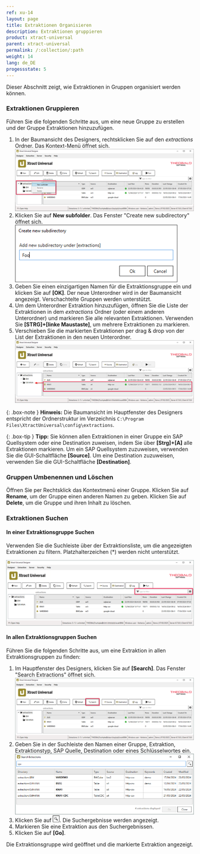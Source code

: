 ```yaml
---
ref: xu-14
layout: page
title: Extraktionen Organisieren
description: Extraktionen gruppieren
product: xtract-universal
parent: xtract-universal
permalink: /:collection/:path
weight: 14
lang: de_DE
progessstate: 5
---
```


Dieser Abschnitt zeigt, wie Extraktionen in Gruppen organisiert werden können.

### Extraktionen Gruppieren

Führen Sie die folgenden Schritte aus, um eine neue Gruppe zu erstellen und der Gruppe Extraktionen hinzuzufügen.

1. In der Baumansicht des Designers, rechtsklicken Sie auf den *extractions* Ordner. Das Kontext-Menü öffnet sich.<br>
![main-window-treeview](/img/content/xu/main-window-treeview.png)
2. Klicken Sie auf **New subfolder**. Das Fenster "Create new subdirectory" öffnet sich.<br>
![create-new-subdirectory](/img/content/xu/create-new-subdirectory.png)
3. Geben Sie einen einzigartigen Namen für die Extraktionsgruppe ein und klicken Sie auf **[OK]**. 
Der neue Unterordner wird in der Baumansicht angezeigt. Verschachtelte Gruppen werden unterstützt.
4. Um dem Unterordner Extraktion hinzuzufügen, öffnen Sie die Liste der Extraktionen in dem *extractions* Ordner (oder einem anderen Unterordner) und markieren Sie alle relevanten Extraktionen.
Verwenden Sie **[STRG]+[linke Maustaste]**, um mehrere Extraktionen zu markieren.
5. Verschieben Sie die markierten Extraktionen per drag & drop von der List der Extraktionen in den neuen Unterordner. <br>
![main-window-treeview-move-extractions](/img/content/xu/main-window-treeview-move-extractions.png)

{: .box-note }
**Hinweis:** Die Baumansicht im Hauptfenster des Designers entspricht der Ordnerstruktur im Verzeichnis `C:\Program Files\XtractUniversal\config\extractions`.

{: .box-tip }
**Tipp:** Sie können allen Extraktionen in einer Gruppe ein SAP Quellsystem oder eine Destination zuweisen, indem Sie über **[Strg]+[A]** alle Extraktionen markieren.
Um ein SAP Quellsystem zuzuweisen, verwenden Sie die GUI-Schaltfläche **[Source]**.
Um eine Destination zuzuweisen, verwenden Sie die GUI-Schaltfläche **[Destination]**.

### Gruppen Umbenennen und Löschen

Öffnen Sie per Rechtsklick das Kontextmenü einer Gruppe. 
Klicken Sie auf **Rename**, um der Gruppe einen anderen Namen zu geben.
Klicken Sie auf **Delete**, um die Gruppe und ihren Inhalt zu löschen.

### Extraktionen Suchen

#### In einer Extraktionsgruppe Suchen

Verwenden Sie die Suchleiste über der Extraktionsliste, um die angezeigten Extraktionen zu filtern.
Platzhalterzeichen (*) werden nicht unterstützt.

![main-window-filter-extractions.png](/img/content/xu/main-window-filter-extractions.png)

#### In allen Extraktionsgruppen Suchen

Führen Sie die folgenden Schritte aus, um eine Extraktion in allen Extraktionsgruppen zu finden:

1. Im Hauptfenster des Designers, klicken Sie auf **[Search]**. Das Fenster "Search Extractions" öffnet sich.<br>
![main-window-search](/img/content/xu/main-window-search.png)
2. Geben Sie in der Suchleiste den Namen einer Gruppe, Extraktion, Extraktionstyp, SAP Quelle, Destination oder eines Schlüsselwortes ein.<br>
![search-extractions](/img/content/xu/search-extractions.png)
3. Klicken Sie auf ![magnifying-glass](/img/content/icons/magnifying-glass.png). Die Suchergebnisse werden angezeigt.
4. Markieren Sie eine Extraktion aus den Suchergebnissen.
5. Klicken Sie auf **[Go]**. 

Die Extraktionsgruppe wird geöffnet und die markierte Extraktion angezeigt.

